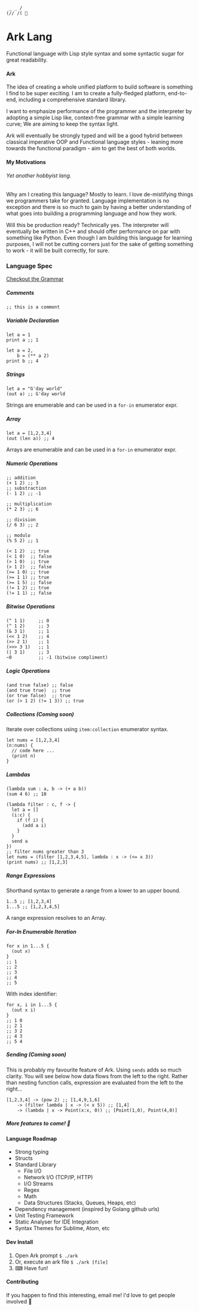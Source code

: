 ```
 _ _ /
(// /( 🦒
```

# Ark Lang
Functional language with Lisp style syntax and some syntactic sugar for great readability.

#### Ark
The idea of creating a whole unified platform to build software is something I find to be super exciting.  I am to 
create a fully-fledged platform, end-to-end, including a comprehensive standard library.

I want to emphasize performance of the programmer and the interpreter by adopting a simple Lisp like, context-free 
grammar with a simple learning curve; We are aiming to keep the syntax light.

Ark will eventually be strongly typed and will be a good hybrid between classical imperative OOP and Functional language
styles - leaning more towards the functional paradigm - aim to get the best of both worlds.

#### My Motivations
###### Yet another hobbyist lang.

Why am I creating this language? Mostly to learn. I love de-mistifying things we programmers take for granted. 
Language implementation is no exception and there is so much to gain by having a better understanding of what goes into 
building a programming language and how they work.

Will this be production ready? Technically yes. The interpreter will eventually be written in C++ and should offer 
performance on par with something like Python. Even though I am building this language for learning purposes, I will not
be cutting corners just for the sake of getting something to work - it will be built correctly, for sure.

### Language Spec

[Checkout the Grammar](https://github.com/andjonno/ark-lang/blob/master/resources/grammar.txt)

##### Comments
```
;; this is a comment
```

##### Variable Declaration
```
let a = 1
print a ;; 1

let a = 2,
    b = (** a 2)
print b ;; 4
```

##### Strings

```
let a = "G'day world"
(out a) ;; G'day world
```

Strings are enumerable and can be used in a `for-in` enumerator expr.

##### Array

```
let a = [1,2,3,4]
(out (len a)) ;; 4
```

Arrays are enumerable and can be used in a `for-in` enumerator expr.

##### Numeric Operations
```
;; addition
(+ 1 2) ;; 3
;; substraction
(- 1 2) ;; -1
```

```
;; multiplication
(* 2 3) ;; 6

;; division
(/ 6 3) ;; 2
```

```
;; modulo
(% 5 2) ;; 1
```

```
(< 1 2)  ;; true
(< 1 0)  ;; false
(> 1 0)  ;; true
(> 1 2)  ;; false
(>= 1 0) ;; true
(>= 1 1) ;; true
(>= 1 5) ;; false
(!= 1 2) ;; true
(!= 1 1) ;; false
```

##### Bitwise Operations

```
(^ 1 1)     ;; 0
(^ 1 2)     ;; 3
(& 3 1)     ;; 1
(<< 1 2)    ;; 4
(>> 2 1)    ;; 1
(>>> 3 1)   ;; 1
(| 3 1)     ;; 3
~0          ;; -1 (bitwise compliment)
```

##### Logic Operations
```
(and true false) ;; false
(and true true)  ;; true
(or true false)  ;; true
(or (> 1 2) (!= 1 3)) ;; true 
```

##### Collections (Coming soon)

Iterate over collections using `item:collection` enumerator syntax.

```
let nums = [1,2,3,4]
(n:nums) {
  // code here ...
  (print n)
}
```

##### Lambdas

```
(lambda sum : a, b -> (+ a b))
(sum 4 6) ;; 10
```

```
(lambda filter : c, f -> {
  let a = []
  (i:c) {
    if (f i) {
      (add a i)
    }
  }
  send a
})
;; filter nums greater than 3
let nums = (filter [1,2,3,4,5], lambda : x -> (<= x 3))
(print nums) ;; [1,2,3]
```

##### Range Expressions

Shorthand syntax to generate a range from a lower to an upper bound.
```
1..5 ;; [1,2,3,4]
1...5 ;; [1,2,3,4,5]
```

A range expression resolves to an Array.

##### For-In Enumerable Iteration

```
for x in 1...5 {
  (out x)
}
;; 1
;; 2
;; 3
;; 4
;; 5
```

With index identifier:

```
for x, i in 1...5 {
  (out x i)
}
;; 1 0
;; 2 1
;; 3 2
;; 4 3
;; 5 4
```


##### Sending (Coming soon)

This is probably my favourite feature of Ark. Using `sends` adds so much clarity. You will see below how data flows 
from the left to the right. Rather than nesting function calls, expression are evaluated from the left to the right...

```
[1,2,3,4] -> (pow 2) ;; [1,4,9,1,6]
    -> (filter lambda | x -> (< x 5)) ;; [1,4]
    -> (lambda | x -> Point(x:x, 0)) ;; [Point(1,0), Point(4,0)]
```

##### More features to come! 💃

#### Language Roadmap

- Strong typing
- Structs
- Standard Library
    - File I/O
    - Network I/O (TCP/IP, HTTP)
    - I/O Streams
    - Regex
    - Math
    - Data Structures (Stacks, Queues, Heaps, etc)
- Dependency management (inspired by Golang github urls)
- Unit Testing Framework
- Static Analyser for IDE Integration
- Syntax Themes for Sublime, Atom, etc


#### Dev Install

1. Open Ark prompt `$ ./ark`
2. Or, execute an ark file `$ ./ark [file]`
3. ⌨ Have fun!

#### Contributing
If you happen to find this interesting, email me! I'd love to get people involved 🙂
